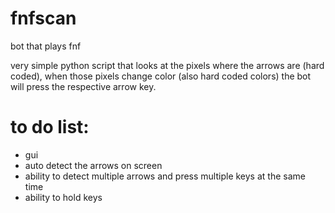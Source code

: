 # fnfscan
bot that plays fnf 

very simple python script that looks at the pixels where the arrows are (hard coded), when those pixels change color (also hard coded colors) the bot will press the respective arrow key.

# to do list:
- gui
- auto detect the arrows on screen
- ability to detect multiple arrows and press multiple keys at the same time
- ability to hold keys
